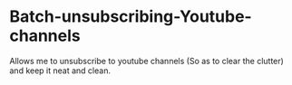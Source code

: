 # Batch-unsubscribing-Youtube-channels
Allows me to unsubscribe to youtube channels (So as to clear the clutter) and keep it neat and clean.
